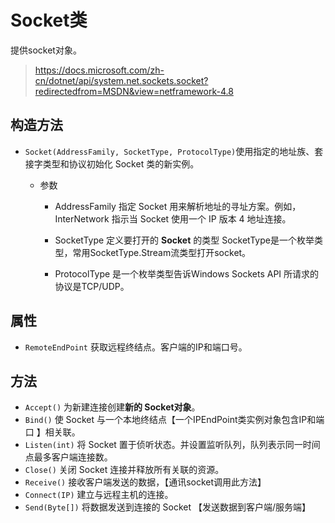 # Socket类

提供socket对象。

> https://docs.microsoft.com/zh-cn/dotnet/api/system.net.sockets.socket?redirectedfrom=MSDN&view=netframework-4.8

## 构造方法

- `Socket(AddressFamily, SocketType, ProtocolType)`使用指定的地址族、套接字类型和协议初始化 Socket 类的新实例。

  - 参数

    - AddressFamily 指定 Socket 用来解析地址的寻址方案。例如，InterNetwork 指示当 Socket 使用一个 IP 版本 4 地址连接。 

    - SocketType 定义要打开的 **Socket** 的类型 SocketType是一个枚举类型，常用SocketType.Stream流类型打开socket。

    - ProtocolType 是一个枚举类型告诉Windows Sockets API 所请求的协议是TCP/UDP。

## 属性

- `RemoteEndPoint` 获取远程终结点。客户端的IP和端口号。

## 方法

- `Accept()` 为新建连接创建**新的 Socket对象**。
- `Bind()` 使 Socket 与一个本地终结点【一个IPEndPoint类实例对象包含IP和端口 】相关联。
- `Listen(int)` 将 Socket 置于侦听状态。并设置监听队列，队列表示同一时间点最多客户端连接数。
- `Close()` 关闭 Socket 连接并释放所有关联的资源。
- `Receive()` 接收客户端发送的数据，【通讯socket调用此方法】
- `Connect(IP)` 建立与远程主机的连接。
- `Send(Byte[])` 将数据发送到连接的 Socket 【发送数据到客户端/服务端】